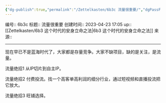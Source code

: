 ```yaml
---
{"dg-publish":true,"permalink":"/Zettelkasten/6b3c 流量很重要/","dgPassFrontmatter":true}
---
```


编号:: 6b3c
标题:: 流量很重要
创建时间:: 2023-04-23 17:05
up:: [[Zettelkasten/6b3 这个时代的安身立命之法\|6b3 这个时代的安身立命之法]]
来源:: 

---
现在早已不是蓝海时代了，大家都是存量竞争。大家不缺项目，缺的是关注，是流量。

流量绝招1
从IP切片到自主IP。

流量绝招2
付费投流。找一个高客单高利润的细分行业，通过短视频和直播投流把它放大。

流量绝招3
旺铺选择。